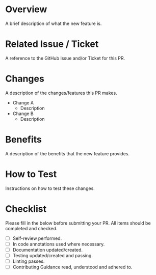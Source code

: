 # Overview

A brief description of what the new feature is.

# Related Issue / Ticket

A reference to the GitHub Issue and/or Ticket for this PR.

# Changes

A description of the changes/features this PR makes.

- Change A
  - Description
- Change B
  - Description

# Benefits

A description of the benefits that the new feature provides.

# How to Test

Instructions on how to test these changes.

# Checklist

Please fill in the below before submitting your PR. All items should be completed and checked.

- [ ] Self-review performed.
- [ ] In code annotations used where necessary.
- [ ] Documentation updated/created.
- [ ] Testing updated/created and passing.
- [ ] Linting passes.
- [ ] Contributing Guidance read, understood and adhered to.
